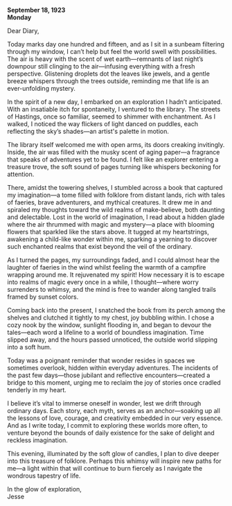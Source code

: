 
**September 18, 1923**  
**Monday**  

Dear Diary,

Today marks day one hundred and fifteen, and as I sit in a sunbeam filtering through my window, I can’t help but feel the world swell with possibilities. The air is heavy with the scent of wet earth—remnants of last night’s downpour still clinging to the air—infusing everything with a fresh perspective. Glistening droplets dot the leaves like jewels, and a gentle breeze whispers through the trees outside, reminding me that life is an ever-unfolding mystery.

In the spirit of a new day, I embarked on an exploration I hadn’t anticipated. With an insatiable itch for spontaneity, I ventured to the library. The streets of Hastings, once so familiar, seemed to shimmer with enchantment. As I walked, I noticed the way flickers of light danced on puddles, each reflecting the sky’s shades—an artist's palette in motion. 

The library itself welcomed me with open arms, its doors creaking invitingly. Inside, the air was filled with the musky scent of aging paper—a fragrance that speaks of adventures yet to be found. I felt like an explorer entering a treasure trove, the soft sound of pages turning like whispers beckoning for attention. 

There, amidst the towering shelves, I stumbled across a book that captured my imagination—a tome filled with folklore from distant lands, rich with tales of faeries, brave adventurers, and mythical creatures. It drew me in and spiraled my thoughts toward the wild realms of make-believe, both daunting and delectable. Lost in the world of imagination, I read about a hidden glade where the air thrummed with magic and mystery—a place with blooming flowers that sparkled like the stars above. It tugged at my heartstrings, awakening a child-like wonder within me, sparking a yearning to discover such enchanted realms that exist beyond the veil of the ordinary.

As I turned the pages, my surroundings faded, and I could almost hear the laughter of faeries in the wind whilst feeling the warmth of a campfire wrapping around me. It rejuvenated my spirit! How necessary it is to escape into realms of magic every once in a while, I thought—where worry surrenders to whimsy, and the mind is free to wander along tangled trails framed by sunset colors.

Coming back into the present, I snatched the book from its perch among the shelves and clutched it tightly to my chest, joy bubbling within. I chose a cozy nook by the window, sunlight flooding in, and began to devour the tales—each word a lifeline to a world of boundless imagination. Time slipped away, and the hours passed unnoticed, the outside world slipping into a soft hum. 

Today was a poignant reminder that wonder resides in spaces we sometimes overlook, hidden within everyday adventures. The incidents of the past few days—those jubilant and reflective encounters—created a bridge to this moment, urging me to reclaim the joy of stories once cradled tenderly in my heart.

I believe it’s vital to immerse oneself in wonder, lest we drift through ordinary days. Each story, each myth, serves as an anchor—soaking up all the lessons of love, courage, and creativity embedded in our very essence. And as I write today, I commit to exploring these worlds more often, to venture beyond the bounds of daily existence for the sake of delight and reckless imagination.

This evening, illuminated by the soft glow of candles, I plan to dive deeper into this treasure of folklore. Perhaps this whimsy will inspire new paths for me—a light within that will continue to burn fiercely as I navigate the wondrous tapestry of life. 

In the glow of exploration,  
Jesse
